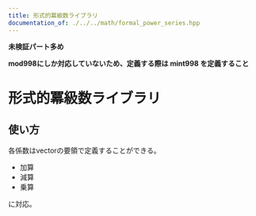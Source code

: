 ```yaml
---
title: 形式的冪級数ライブラリ
documentation_of: ./../../math/formal_power_series.hpp
---
```


**未検証パート多め**

**mod998にしか対応していないため、定義する際は mint998 を定義すること**

# 形式的冪級数ライブラリ

## 使い方

各係数はvectorの要領で定義することができる。

- 加算
- 減算
- 乗算

に対応。
